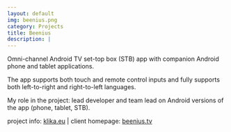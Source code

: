 ```yaml
---
layout: default
img: beenius.png
category: Projects
title: Beenius
description: |
---
```

  Omni-channel Android TV set-top box (STB) app with companion Android phone and tablet applications.

  The app supports both touch and remote control inputs and fully supports both left-to-right and right-to-left languages.

  My role in the project: lead developer and team lead on Android versions of the app (phone, tablet, STB).

  project info: [klika.eu](http://www.klika.eu/beenius) &#124; client homepage: [beenius.tv](http://www.beenius.tv)
